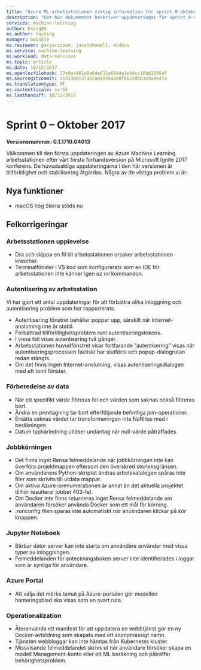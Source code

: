 ```yaml
---
title: "Azure ML-arbetsstationen viktig information för sprint 0 oktober 2017"
description: "Det här dokumentet beskriver uppdateringar för sprint 0-versionen av Azure ML"
services: machine-learning
author: hning86
ms.author: haining
manager: mwinkle
ms.reviewer: garyericson, jasonwhowell, mldocs
ms.service: machine-learning
ms.workload: data-services
ms.topic: article
ms.date: 10/12/2017
ms.openlocfilehash: 37e0a4461e8a0de631a6194a1eb8cc16b610954f
ms.sourcegitcommit: 1131386137462a8a959abb0f8822d1b329a4e474
ms.translationtype: MT
ms.contentlocale: sv-SE
ms.lasthandoff: 10/13/2017
---
```

# <a name="sprint-0---october-2017"></a>Sprint 0 – Oktober 2017 

**Versionsnummer: 0.1.1710.04013**

Välkommen till den första uppdateringen av Azure Machine Learning arbetsstationen efter vårt första förhandsversion på Microsoft Ignite 2017 konferens. De huvudsakliga uppdateringarna i den här versionen är tillförlitlighet och stabilisering åtgärdas.  Några av de viktiga problem vi är:

## <a name="new-features"></a>Nya funktioner
- macOS hög Sierra stöds nu

## <a name="bug-fixes"></a>Felkorrigeringar
### <a name="workbench-experience"></a>Arbetsstationen upplevelse
- Dra och släppa en fil till arbetsstationen orsaker arbetsstationen kraschar.
- Terminalfönster i VS kod som konfigurerats som en IDE för arbetsstationen inte känner igen _az ml_ kommandon.

### <a name="workbench-authentication"></a>Autentisering av arbetsstation
Vi har gjort ett antal uppdateringar för att förbättra olika inloggning och autentisering problem som har rapporterats.
- Autentisering fönstret behåller poppar upp, särskilt när Internet-anslutning inte är stabil.
- Förbättrad tillförlitlighetsproblem runt autentiseringstokens.
- I vissa fall visas autentisering två gånger.
- Arbetsstationen huvudfönstret visar fortfarande ”autentisering” visas när autentiseringsprocessen faktiskt har slutförts och popup-dialogrutan redan stängts.
- Om det finns ingen Internet-anslutning, visas autentiseringsdialogen med ett tomt fönster.

### <a name="data-preparation"></a>Förberedelse av data 
- När ett specifikt värde filtreras fel och värden som saknas också filtreras bort.
- Ändra en provtagning tar bort efterföljande befintliga join-operationer.
- Ersätta saknas värdet tar transformeringen inte NaN tas med i beräkningen.
- Datum typhärledning utlöser undantag när null-värde påträffades.

### <a name="job-execution"></a>Jobbkörningen
- Det finns inget Rensa felmeddelande när jobbkörningen inte kan överföra projektmappen eftersom den överskred storleksgränsen.
- Om användarens Python-skriptet ändras arbetskatalogen spåras inte filer som skrivits till utdata mappar. 
- Om aktiva Azure-prenumerationen är annat än det aktuella projektet tillhör resulterar jobbet 403-fel.
- Om Docker inte finns returneras inget Rensa felmeddelande om användaren försöker använda Docker som ett mål för körning.
- .runconfig filen sparas inte automatiskt när användaren klickar på _kör_ knappen.

### <a name="jupyter-notebook"></a>Jupyter Notebook
- Bärbar dator server kan inte starta om användare använder med vissa typer av inloggningen.
- Felmeddelanden för anteckningsboken server inte identifierades i loggar som är synliga för användare.

### <a name="azure-portal"></a>Azure Portal
- Att välja det mörka temat på Azure-portalen gör modellen hanteringsblad ska visas som en svart ruta.

### <a name="operationalization"></a>Operationalization
- Återanvända ett manifest för att uppdatera en webbtjänst gör en ny Docker-avbildning som skapats med ett slumpmässigt namn.
- Tjänsten webbloggar kan inte hämtas från Kubernetes kluster.
- Missvisande felmeddelandet skrivs ut när användare försöker skapa en modell Management-konto eller ett ML beräkning och påträffar behörighetsproblem.
